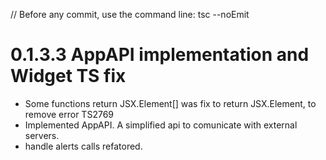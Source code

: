 // Before any commit, use the command line: tsc --noEmit

# 0.1.3.3 AppAPI implementation and Widget TS fix

- Some functions return JSX.Element[] was fix to return JSX.Element, to remove error TS2769
- Implemented AppAPI. A simplified api to comunicate with external servers.
- handle alerts calls refatored.